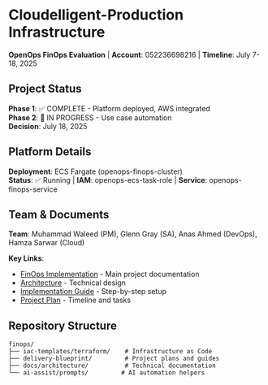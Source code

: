 # Cloudelligent-Production Infrastructure

**OpenOps FinOps Evaluation** | **Account**: 052236698216 | **Timeline**: July 7-18, 2025

## Project Status

**Phase 1**: ✅ COMPLETE - Platform deployed, AWS integrated  
**Phase 2**: 🔄 IN PROGRESS - Use case automation  
**Decision**: July 18, 2025

## Platform Details

**Deployment**: ECS Fargate (openops-finops-cluster)  
**Status**: ✅ Running | **IAM**: openops-ecs-task-role | **Service**: openops-finops-service

## Team & Documents

**Team**: Muhammad Waleed (PM), Glenn Gray (SA), Anas Ahmed (DevOps), Hamza Sarwar (Cloud)

**Key Links**:
- [FinOps Implementation](finops/README.md) - Main project documentation
- [Architecture](finops/docs/architecture/openops-architecture.md) - Technical design
- [Implementation Guide](finops/delivery-blueprint/implementation-guide.md) - Step-by-step setup
- [Project Plan](finops/delivery-blueprint/project-plan.md) - Timeline and tasks

## Repository Structure
```
finops/
├── iac-templates/terraform/    # Infrastructure as Code
├── delivery-blueprint/         # Project plans and guides  
├── docs/architecture/          # Technical documentation
└── ai-assist/prompts/         # AI automation helpers
```